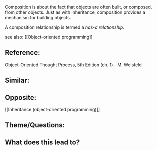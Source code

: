 Composition is about the fact that objects are often built, or composed, from other objects. Just as with inheritance, composition provides a mechanism for building objects.

A composition relationship is termed a _has-a relationship_.

see also: [[Object-oriented programming]]

## Reference:
Object-Oriented Thought Process, 5th Edition (ch. 1) - M. Weisfeld

## Similar:

## Opposite:
[[Inheritance (object-oriented programming)]]

## Theme/Questions:

## What does this lead to?